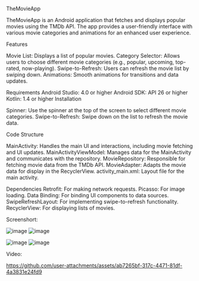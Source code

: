 TheMovieApp

TheMovieApp is an Android application that fetches and displays popular movies using the TMDb API. The app provides a user-friendly interface with various movie categories and animations for an enhanced user experience.

Features

Movie List: Displays a list of popular movies.
Category Selector: Allows users to choose different movie categories (e.g., popular, upcoming, top-rated, now-playing).
Swipe-to-Refresh: Users can refresh the movie list by swiping down.
Animations: Smooth animations for transitions and data updates.

Requirements
Android Studio: 4.0 or higher
Android SDK: API 26 or higher
Kotlin: 1.4 or higher
Installation

Spinner: Use the spinner at the top of the screen to select different movie categories.
Swipe-to-Refresh: Swipe down on the list to refresh the movie data.

Code Structure

  MainActivity: 
      Handles the main UI and interactions, including movie fetching and UI updates.
  MainActivityViewModel:
      Manages data for the MainActivity and communicates with the repository.
  MovieRepository:
      Responsible for fetching movie data from the TMDb API.
  MovieAdapter: 
      Adapts the movie data for display in the RecyclerView.
  activity_main.xml: 
      Layout file for the main activity.

  Dependencies
    Retrofit: 
        For making network requests.
    Picasso:
        For image loading.
    Data Binding: 
        For binding UI components to data sources.
    SwipeRefreshLayout: 
        For implementing swipe-to-refresh functionality.
    RecyclerView: 
        For displaying lists of movies.


Screenshort:



![image](https://github.com/user-attachments/assets/d428819a-b632-48fb-ac4b-cc2f8f8fcf27)           ![image](https://github.com/user-attachments/assets/d3998e88-5c52-4aea-9684-70f86b9c9f38)





![image](https://github.com/user-attachments/assets/28b641cc-d13f-42cf-99ff-97d1b965cd52)               ![image](https://github.com/user-attachments/assets/ece16adc-1b45-4e11-aeaf-63c47659e49d)






Video:


https://github.com/user-attachments/assets/ab7265bf-317c-4471-81df-4a3831e24fd9




